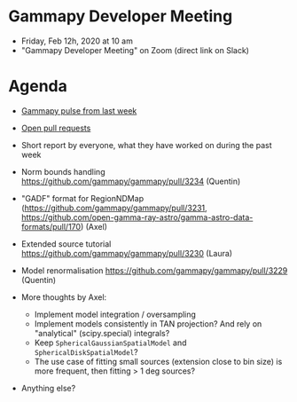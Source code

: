 # Gammapy Developer Meeting

* Friday, Feb 12h, 2020 at 10 am
* "Gammapy Developer Meeting" on Zoom (direct link on Slack)
# Agenda

* [Gammapy pulse from last week](https://github.com/gammapy/gammapy/pulse)
* [Open pull requests](https://github.com/gammapy/gammapy/pulls)
* Short report by everyone, what they have worked on during the past week 

* Norm bounds handling https://github.com/gammapy/gammapy/pull/3234 (Quentin)
* "GADF" format for RegionNDMap (https://github.com/gammapy/gammapy/pull/3231, https://github.com/open-gamma-ray-astro/gamma-astro-data-formats/pull/170) (Axel)
* Extended source tutorial https://github.com/gammapy/gammapy/pull/3230 (Laura)
* Model renormalisation https://github.com/gammapy/gammapy/pull/3229 (Quentin)
* More thoughts by Axel:
     - Implement model integration / oversampling
     - Implement models consistently in TAN projection? And rely on "analytical" (scipy.special) integrals?
     - Keep `SphericalGaussianSpatialModel` and `SphericalDiskSpatialModel`?
     - The use case of fitting small sources (extension close to bin size) is more frequent, then fitting > 1 deg sources?
     
 * Anything else? 